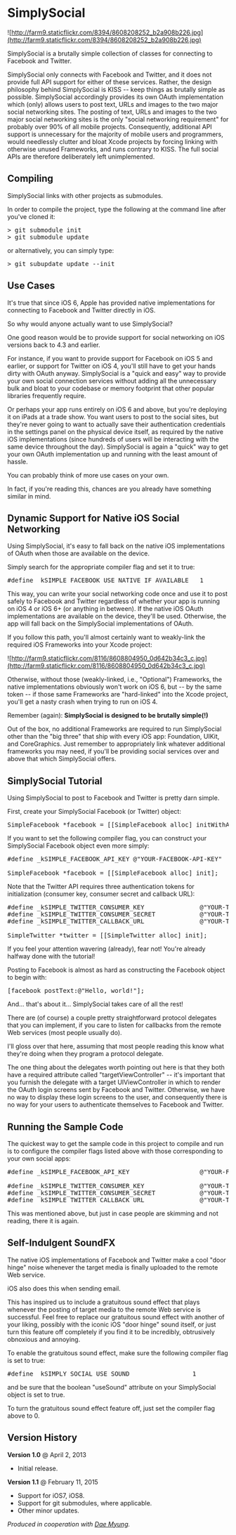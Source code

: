 SimplySocial
============ 

![http://farm9.staticflickr.com/8394/8608208252_b2a908b226.jpg](http://farm9.staticflickr.com/8394/8608208252_b2a908b226.jpg)

SimplySocial is a brutally simple collection of classes for connecting to Facebook and Twitter.

SimplySocial only connects with Facebook and Twitter, and it does not provide full API support for either of these services. Rather, the design philosophy behind SimplySocial is KISS -- keep things as brutally simple as possible. SimplySocial accordingly provides its own OAuth implementation which (only) allows users to post text, URLs and images to the two major social networking sites. The posting of text, URLs and images to the two major social networking sites is the only "social networking requirement" for probably over 90% of all mobile projects. Consequently, additional API support is unnecessary for the majority of mobile users and programmers, would needlessly clutter and bloat Xcode projects by forcing linking with otherwise unused Frameworks, and runs contrary to KISS. The full social APIs are therefore deliberately left unimplemented.

Compiling
--------- 

SimplySocial links with other projects as submodules. 

In order to compile the project, type the following at the command line after you've cloned it:

<pre>
&gt; git submodule init
&gt; git submodule update
</pre>

or alternatively, you can simply type:

<pre>
&gt; git subupdate update --init
</pre>

Use Cases
--------- 

It's true that since iOS 6, Apple has provided native implementations for connecting to Facebook and Twitter directly in iOS.

So why would anyone actually want to use SimplySocial?

One good reason would be to provide support for social networking on iOS versions back to 4.3 and earlier.

For instance, if you want to provide support for Facebook on iOS 5 and earlier, or support for Twitter on iOS 4, you'll still have to get your hands dirty with OAuth anyway. SimplySocial is a "quick and easy" way to provide your own social connection services without adding all the unnecessary bulk and bloat to your codebase or memory footprint that other popular libraries frequently require.

Or perhaps your app runs entirely on iOS 6 and above, but you're deploying it on iPads at a trade show. You want users to post to the social sites, but they're never going to want to actually save their authentication credentials in the settings panel on the physical device itself, as required by the native iOS implementations (since hundreds of users will be interacting with the same device throughout the day). SimplySocial is again a "quick" way to get your own OAuth implementation up and running with the least amount of hassle.

You can probably think of more use cases on your own.

In fact, if you're reading this, chances are you already have something similar in mind.

Dynamic Support for Native iOS Social Networking
------------------------------------------------ 

Using SimplySocial, it's easy to fall back on the native iOS implementations of OAuth when those are available on the device.

Simply search for the appropriate compiler flag and set it to true:

<pre>
#define _kSIMPLE_FACEBOOK_USE_NATIVE_IF_AVAILABLE   1
</pre>

This way, you can write your social networking code once and use it to post safely to Facebook and Twitter regardless of whether your app is running on iOS 4 or iOS 6+ (or anything in between). If the native iOS OAuth implementations are available on the device, they'll be used. Otherwise, the app will fall back on the SimplySocial implementations of OAuth.

If you follow this path, you'll almost certainly want to weakly-link the required iOS Frameworks into your Xcode project:

![http://farm9.staticflickr.com/8116/8608804950_0d642b34c3_c.jpg](http://farm9.staticflickr.com/8116/8608804950_0d642b34c3_c.jpg)

Otherwise, without those (weakly-linked, i.e., "Optional") Frameworks, the native implementations obviously won't work on iOS 6, but -- by the same token -- if those same Frameworks are "hard-linked" into the Xcode project, you'll get a nasty crash when trying to run on iOS 4.

Remember (again): **SimplySocial is designed to be brutally simple(!)**

Out of the box, no additional Frameworks are required to run SimplySocial other than the "big three" that ship with every iOS app: Foundation, UIKit, and CoreGraphics. Just remember to appropriately link whatever additional frameworks you may need, if you'll be providing social services over and above that which SimplySocial offers.

SimplySocial Tutorial
--------------------- 

Using SimplySocial to post to Facebook and Twitter is pretty darn simple.

First, create your SimplySocial Facebook (or Twitter) object:

<pre>
SimpleFacebook *facebook = [[SimpleFacebook alloc] initWithAPIKey:@"YOUR-FACEBOOK-API-KEY"];
</pre>

If you want to set the following compiler flag, you can construct your SimplySocial Facebook object even more simply:

<pre>
#define _kSIMPLE_FACEBOOK_API_KEY @"YOUR-FACEBOOK-API-KEY"

SimpleFacebook *facebook = [[SimpleFacebook alloc] init];
</pre>

Note that the Twitter API requires three authentication tokens for initialization (consumer key, consumer secret and callback URL):

<pre>
#define _kSIMPLE_TWITTER_CONSUMER_KEY               @"YOUR-TWITTER-CONSUMER-KEY"
#define _kSIMPLE_TWITTER_CONSUMER_SECRET            @"YOUR-TWITTER-CONSUMER-SECRET"
#define _kSIMPLE_TWITTER_CALLBACK_URL               @"YOUR-TWITTER-CALLBACK-URL"

SimpleTwitter *twitter = [[SimpleTwitter alloc] init];
</pre> 

If you feel your attention wavering (already), fear not! You're already halfway done with the tutorial!

Posting to Facebook is almost as hard as constructing the Facebook object to begin with:

<pre>
[facebook postText:@"Hello, world!"];
</pre>

And... that's about it... SimplySocial takes care of all the rest!

There are (of course) a couple pretty straightforward protocol delegates that you can implement, if you care to listen for callbacks from the remote Web services (most people usually do). 

I'll gloss over that here, assuming that most people reading this know what they're doing when they program a protocol delegate.

The one thing about the delegates worth pointing out here is that they both have a required attribute called "targetViewController" -- it's important that you furnish the delegate with a target UIViewController in which to render the OAuth login screens sent by Facebook and Twitter. Otherwise, we have no way to display these login screens to the user, and consequently there is no way for your users to authenticate themselves to Facebook and Twitter.

Running the Sample Code
-----------------------

The quickest way to get the sample code in this project to compile and run is to configure the compiler flags listed above with those corresponding to your own social apps:

<pre>
#define _kSIMPLE_FACEBOOK_API_KEY                   @"YOUR-FACEBOOK-API-KEY"

#define _kSIMPLE_TWITTER_CONSUMER_KEY               @"YOUR-TWITTER-CONSUMER-KEY"
#define _kSIMPLE_TWITTER_CONSUMER_SECRET            @"YOUR-TWITTER-CONSUMER-SECRET"
#define _kSIMPLE_TWITTER_CALLBACK_URL               @"YOUR-TWITTER-CALLBACK-URL"
</pre>

This was mentioned above, but just in case people are skimming and not reading, there it is again.

Self-Indulgent SoundFX
------------------------

The native iOS implementations of Facebook and Twitter make a cool "door hinge" noise whenever the target media is finally uploaded to the remote Web service.

iOS also does this when sending email.

This has inspired us to include a gratuitous sound effect that plays whenever the posting of target media to the remote Web service is successful. Feel free to replace our gratuitous sound effect with another of your liking, possibly with the iconic iOS "door hinge" sound itself, or just turn this feature off completely if you find it to be incredibly, obtrusively obnoxious and annoying.

To enable the gratuitous sound effect, make sure the following compiler flag is set to true:

<pre>
#define _kSIMPLY_SOCIAL_USE_SOUND                 1
</pre>

and be sure that the boolean "useSound" attribute on your SimplySocial object is set to true.

To turn the gratuitous sound effect feature off, just set the compiler flag above to 0.

Version History
--------------- 

**Version 1.0** @ April 2, 2013
<ul>
<li>Initial release.</li>
</ul>

**Version 1.1** @ February 11, 2015
<ul>
<li>Support for iOS7, iOS8.</li>
<li>Support for git submodules, where applicable.</li>
<li>Other minor updates.</li>
</ul>

*Produced in cooperation with [Dae Myung](https://github.com/myung).*